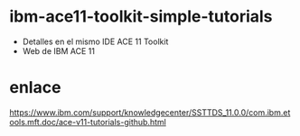 # ibm-ace11-toolkit-simple-tutorials
- Detalles en el mismo IDE ACE 11 Toolkit
- Web de IBM ACE 11

# enlace
https://www.ibm.com/support/knowledgecenter/SSTTDS_11.0.0/com.ibm.etools.mft.doc/ace-v11-tutorials-github.html